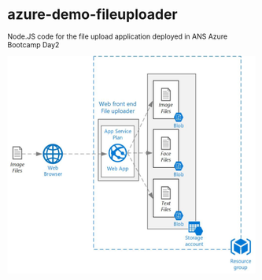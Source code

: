 # azure-demo-fileuploader
Node.JS code for the file upload application deployed in ANS Azure Bootcamp Day2

![Diagram](/Images/WebApp-FileUploader.jpg)

